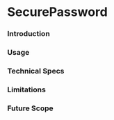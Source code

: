 # SecurePassword

### Introduction

### Usage

### Technical Specs

### Limitations

### Future Scope
